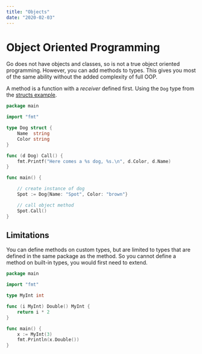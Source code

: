 ```yaml
---
title: "Objects"
date: "2020-02-03"
---
```


# Object Oriented Programming

Go does not have objects and classes, so is not a true object oriented programming. However, you can add methods to types. This gives you most of the same ability without the added complexity of full OOP.

A method is a function with a _receiver_ defined first. Using the `Dog` type from the [structs example](/working-with-go/structs/).

```go
package main

import "fmt"

type Dog struct {
    Name  string
    Color string
}

func (d Dog) Call() {
    fmt.Printf("Here comes a %s dog, %s.\n", d.Color, d.Name)
}

func main() {

    // create instance of dog
    Spot := Dog{Name: "Spot", Color: "brown"}

    // call object method
    Spot.Call()
}
```

## Limitations

You can define methods on custom types, but are limited to types that are defined in the same package as the method. So you cannot define a method on built-in types, you would first need to extend.

```go
package main

import "fmt"

type MyInt int

func (i MyInt) Double() MyInt {
    return i * 2
}

func main() {
    x := MyInt(3)
    fmt.Println(x.Double())
}
```
